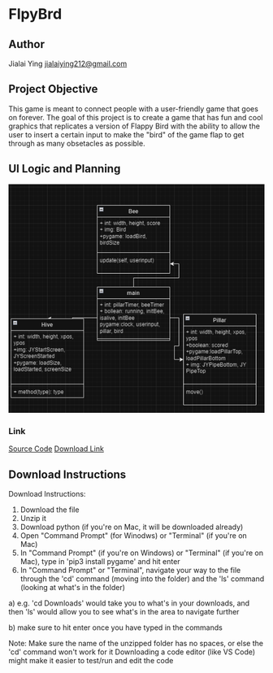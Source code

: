 # FlpyBrd
## Author
Jialai Ying
jialaiying212@gmail.com

## Project Objective
This game is meant to connect people with a user-friendly game that goes on forever. The goal of this project is to create a game that has fun and cool graphics that replicates a version of Flappy Bird with the ability to allow the user to insert a certain input to make the "bird" of the game flap to get through as many obsetacles as possible. 

## UI Logic and Planning
![Class Diagram](https://github.com/JialaiY/FlpyBrd/blob/main/imgs/FlpyBird%20flow.png?raw=true)

### Link
[Source Code](https://github.com/JialaiY/FlpyBrd/tree/main/imgs/FlpyBrd)
[Download Link]("C:\Users\taiyi\Downloads\JYFlpyBrd.zip")

## Download Instructions
Download Instructions:
1. Download the file
2. Unzip it
3. Download python (if you're on Mac, it will be downloaded already)
4. Open "Command Prompt" (for Winodws) or "Terminal" (if you're on Mac)
5. In "Command Prompt" (if you're on Windows) or "Terminal" (if you're on Mac), type in 'pip3 install pygame' and hit enter
6. In "Command Prompt" or "Terminal", navigate your way to the file through the 'cd' command (moving into the folder) and the 'ls' command (looking at what's in the folder)
 
a) e.g. 'cd Downloads' would take you to what's in your downloads, and then 'ls' would allow you to see what's in the area to navigate further

b) make sure to hit enter once you have typed in the commands

Note: Make sure the name of the unzipped folder has no spaces, or else the 'cd' command won't work for it Downloading a code editor (like VS Code) might make it easier to test/run and edit the code
